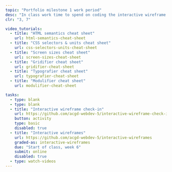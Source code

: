 ```yaml
---
topic: "Portfolio milestone 1 work period"
desc: "In class work time to spend on coding the interactive wireframe for your portfolio website."
clr: "3, 7"

video_tutorials:
  - title: "HTML semantics cheat sheet"
    url: html-semantics-cheat-sheet
  - title: "CSS selectors & units cheat sheet"
    url: css-selectors-units-cheat-sheet
  - title: "Screen sizes cheat sheet"
    url: screen-sizes-cheat-sheet
  - title: "Gridifier cheat sheet"
    url: gridifier-cheat-sheet
  - title: "Typografier cheat sheet"
    url: typografier-cheat-sheet
  - title: "Modulifier cheat sheet"
    url: modulifier-cheat-sheet

tasks:
  - type: blank
  - type: blank
  - title: "Interactive wireframe check-in"
    url: https://github.com/acgd-webdev-5/interactive-wireframe-check-in
    button: activity
    type: basic
    disabled: true
  - title: "Interactive wireframes"
    url: https://github.com/acgd-webdev-5/interactive-wireframes
    graded-as: interactive-wireframes
    due: "Start of class, week 6"
    submit: online
    disabled: true
  - type: watch-videos
---
```

